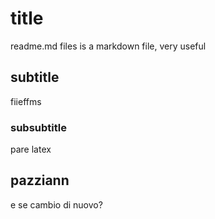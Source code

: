 # title
readme.md files is a markdown file, very useful


## subtitle

fiieffms

### subsubtitle

pare latex

## pazziann

e se cambio di nuovo?